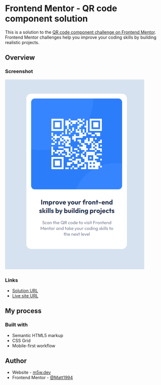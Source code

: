# Frontend Mentor - QR code component solution

This is a solution to the [QR code component challenge on Frontend Mentor](https://www.frontendmentor.io/challenges/qr-code-component-iux_sIO_H). Frontend Mentor challenges help you improve your coding skills by building realistic projects. 

## Overview

### Screenshot

![](./images/screenshot.png)

### Links

- [Solution URL](https://github.com/Matt1994/FrontendMentor-QR-Code)
- [Live site URL](https://Matt1994.github.io/FrontendMentor-QR-Code)

## My process

### Built with

- Semantic HTML5 markup
- CSS Grid
- Mobile-first workflow

## Author

- Website - [m5w.dev](http://www.m5w.dev)
- Frontend Mentor - [@Matt1994](https://www.frontendmentor.io/profile/Matt1994)